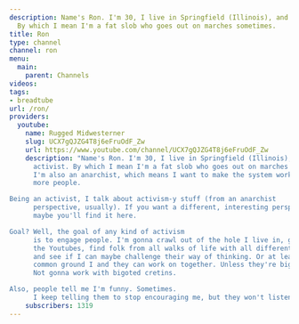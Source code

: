 ```yaml
---
description: Name's Ron. I'm 30, I live in Springfield (Illinois), and I'm an activist.
  By which I mean I'm a fat slob who goes out on marches sometimes.
title: Ron
type: channel
channel: ron
menu:
  main:
    parent: Channels
videos:
tags:
- breadtube
url: /ron/
providers:
  youtube:
    name: Rugged Midwesterner
    slug: UCX7gQJZG4T8j6eFruOdF_Zw
    url: https://www.youtube.com/channel/UCX7gQJZG4T8j6eFruOdF_Zw
    description: "Name's Ron. I'm 30, I live in Springfield (Illinois), and I'm an
      activist. By which I mean I'm a fat slob who goes out on marches sometimes.
      I'm also an anarchist, which means I want to make the system work better for
      more people.

Being an activist, I talk about activism-y stuff (from an anarchist
      perspective, usually). If you want a different, interesting perspective, hey,
      maybe you'll find it here.

Goal? Well, the goal of any kind of activism
      is to engage people. I'm gonna crawl out of the hole I live in, go out into
      the Youtubes, find folk from all walks of life with all different kinds of ideologies,
      and see if I can maybe challenge their way of thinking. Or at least find some
      common ground I and they can work on together. Unless they're bigoted cretins.
      Not gonna work with bigoted cretins.

Also, people tell me I'm funny. Sometimes.
      I keep telling them to stop encouraging me, but they won't listen."
    subscribers: 1319
---
```

